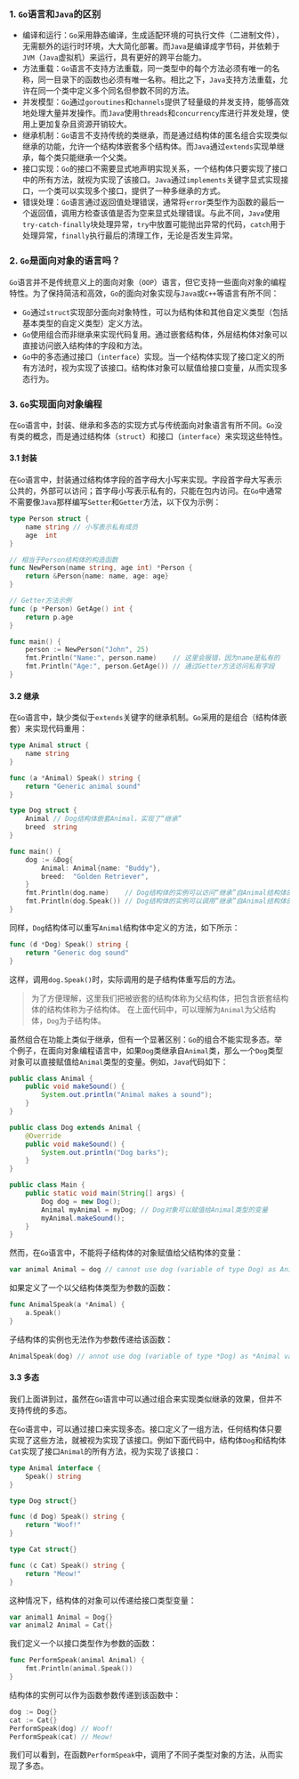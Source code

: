 ### 1. `Go`语言和`Java`的区别

- 编译和运行：`Go`采用静态编译，生成适配环境的可执行文件（二进制文件），无需额外的运行时环境，大大简化部署。而`Java`是编译成字节码，并依赖于`JVM`（`Java`虚拟机）来运行，具有更好的跨平台能力。
- 方法重载：`Go`语言不支持方法重载，同一类型中的每个方法必须有唯一的名称，同一目录下的函数也必须有唯一名称。相比之下，`Java`支持方法重载，允许在同一个类中定义多个同名但参数不同的方法。
- 并发模型：`Go`通过`goroutines`和`channels`提供了轻量级的并发支持，能够高效地处理大量并发操作。而`Java`使用`threads`和`concurrency`库进行并发处理，使用上更加复杂且资源开销较大。
- 继承机制：`Go`语言不支持传统的类继承，而是通过结构体的匿名组合实现类似继承的功能，允许一个结构体嵌套多个结构体。而`Java`通过`extends`实现单继承，每个类只能继承一个父类。
- 接口实现：`Go`的接口不需要显式地声明实现关系，一个结构体只要实现了接口中的所有方法，就视为实现了该接口。`Java`通过`implements`关键字显式实现接口，一个类可以实现多个接口，提供了一种多继承的方式。
- 错误处理：`Go`语言通过返回值处理错误，通常将`error`类型作为函数的最后一个返回值，调用方检查该值是否为空来显式处理错误。与此不同，`Java`使用`try-catch-finally`块处理异常，`try`中放置可能抛出异常的代码，`catch`用于处理异常，`finally`执行最后的清理工作，无论是否发生异常。

### 2. `Go`是面向对象的语言吗？

`Go`语言并不是传统意义上的面向对象（`OOP`）语言，但它支持一些面向对象的编程特性。为了保持简洁和高效，`Go`的面向对象实现与`Java`或`C++`等语言有所不同：

- `Go`通过`struct`实现部分面向对象特性，可以为结构体和其他自定义类型（包括基本类型的自定义类型）定义方法。
- `Go`使用组合而非继承来实现代码复用。通过嵌套结构体，外层结构体对象可以直接访问嵌入结构体的字段和方法。
- `Go`中的多态通过接口（`interface`）实现。当一个结构体实现了接口定义的所有方法时，视为实现了该接口。结构体对象可以赋值给接口变量，从而实现多态行为。

### 3. `Go`实现面向对象编程

在`Go`语言中，封装、继承和多态的实现方式与传统面向对象语言有所不同。`Go`没有类的概念，而是通过结构体（`struct`）和接口（`interface`）来实现这些特性。

#### 3.1 封装

在`Go`语言中，封装通过结构体字段的首字母大小写来实现。字段首字母大写表示公共的，外部可以访问；首字母小写表示私有的，只能在包内访问。在`Go`中通常不需要像`Java`那样编写`Setter`和`Getter`方法，以下仅为示例：

```go
type Person struct {
	name string // 小写表示私有成员
	age  int
}

// 相当于Person结构体的构造函数
func NewPerson(name string, age int) *Person {
	return &Person{name: name, age: age}
}

// Getter方法示例
func (p *Person) GetAge() int {
	return p.age
}

func main() {
	person := NewPerson("John", 25)
	fmt.Println("Name:", person.name)    // 这里会报错，因为name是私有的
	fmt.Println("Age:", person.GetAge()) // 通过Getter方法访问私有字段
}
```

#### 3.2 继承

在`Go`语言中，缺少类似于`extends`关键字的继承机制。`Go`采用的是组合（结构体嵌套）来实现代码重用：

```go
type Animal struct {
	name string
}

func (a *Animal) Speak() string {
	return "Generic animal sound"
}

type Dog struct {
	Animal // Dog结构体嵌套Animal，实现了“继承”
	breed  string
}

func main() {
	dog := &Dog{
		Animal: Animal{name: "Buddy"},
		breed:  "Golden Retriever",
	}
    fmt.Println(dog.name)    // Dog结构体的实例可以访问“继承”自Animal结构体的字段
	fmt.Println(dog.Speak()) // Dog结构体的实例可以调用“继承”自Animal结构体的方法
}
```

同样，`Dog`结构体可以重写`Animal`结构体中定义的方法，如下所示：

```go
func (d *Dog) Speak() string {
	return "Generic dog sound"
}
```

这样，调用`dog.Speak()`时，实际调用的是子结构体重写后的方法。

> 为了方便理解，这里我们把被嵌套的结构体称为父结构体，把包含嵌套结构体的结构体称为子结构体。
>在上面代码中，可以理解为`Animal`为父结构体，`Dog`为子结构体。

虽然组合在功能上类似于继承，但有一个显著区别：`Go`的组合不能实现多态。举个例子，在面向对象编程语言中，如果`Dog`类继承自`Animal`类，那么一个`Dog`类型对象可以直接赋值给`Animal`类型的变量。例如，`Java`代码如下：

```java
public class Animal {
    public void makeSound() {
        System.out.println("Animal makes a sound");
    }
}

public class Dog extends Animal {
    @Override
    public void makeSound() {
        System.out.println("Dog barks");
    }
}

public class Main {
    public static void main(String[] args) {
        Dog dog = new Dog();
        Animal myAnimal = myDog; // Dog对象可以赋值给Animal类型的变量
        myAnimal.makeSound();
    }
}
```

然而，在`Go`语言中，不能将子结构体的对象赋值给父结构体的变量：

```go
var animal Animal = dog // cannot use dog (variable of type Dog) as Animal value in variable declaration
```

如果定义了一个以父结构体类型为参数的函数：

```go
func AnimalSpeak(a *Animal) {
	a.Speak()
}
```

子结构体的实例也无法作为参数传递给该函数：

```go
AnimalSpeak(dog) // annot use dog (variable of type *Dog) as *Animal value in argument to AnimalSpeak
```

#### 3.3 多态

我们上面讲到过，虽然在`Go`语言中可以通过组合来实现类似继承的效果，但并不支持传统的多态。

在`Go`语言中，可以通过接口来实现多态。接口定义了一组方法，任何结构体只要实现了这些方法，就被视为实现了该接口。例如下面代码中，结构体`Dog`和结构体`Cat`实现了接口`Animal`的所有方法，视为实现了该接口：

```go
type Animal interface {
	Speak() string
}

type Dog struct{}

func (d Dog) Speak() string {
	return "Woof!"
}

type Cat struct{}

func (c Cat) Speak() string {
	return "Meow!"
}
```

这种情况下，结构体的对象可以传递给接口类型变量：

```go
var animal1 Animal = Dog{}
var animal2 Animal = Cat{}
```

我们定义一个以接口类型作为参数的函数：

```go
func PerformSpeak(animal Animal) {
	fmt.Println(animal.Speak())
}
```

结构体的实例可以作为函数参数传递到该函数中：

```go
dog := Dog{}
cat := Cat{}
PerformSpeak(dog) // Woof!
PerformSpeak(cat) // Meow!
```

我们可以看到，在函数`PerformSpeak`中，调用了不同子类型对象的方法，从而实现了多态。
